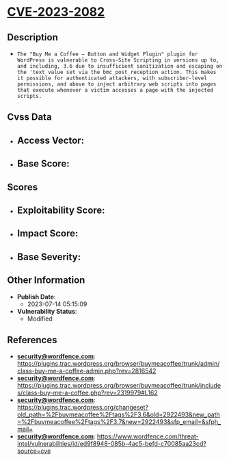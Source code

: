 
# [CVE-2023-2082](https://cve.mitre.org/cgi-bin/cvename.cgi?name=CVE-2023-2082)

## Description

- `The "Buy Me a Coffee – Button and Widget Plugin" plugin for WordPress is vulnerable to Cross-Site Scripting in versions up to, and including, 3.6 due to insufficient sanitization and escaping on the 'text value set via the bmc_post_reception action. This makes it possible for authenticated attackers, with subscriber-level permissions, and above to inject arbitrary web scripts into pages that execute whenever a victim accesses a page with the injected scripts.`

## Cvss Data

- **Access Vector**:
  - 
- **Base Score**:
  - 

## Scores

- **Exploitability Score**:
  - 
- **Impact Score**:
  - 
- **Base Severity**:
  - 

## Other Information

- **Publish Date**:
  - 2023-07-14 05:15:09
- **Vulnerability Status**:
  - Modified

## References

- **security@wordfence.com**: https://plugins.trac.wordpress.org/browser/buymeacoffee/trunk/admin/class-buy-me-a-coffee-admin.php?rev=2816542
- **security@wordfence.com**: https://plugins.trac.wordpress.org/browser/buymeacoffee/trunk/includes/class-buy-me-a-coffee.php?rev=2319979#L162
- **security@wordfence.com**: https://plugins.trac.wordpress.org/changeset?old_path=%2Fbuymeacoffee%2Ftags%2F3.6&old=2922493&new_path=%2Fbuymeacoffee%2Ftags%2F3.7&new=2922493&sfp_email=&sfph_mail=
- **security@wordfence.com**: https://www.wordfence.com/threat-intel/vulnerabilities/id/ed9f8948-085b-4ac5-befd-c70085aa23cd?source=cve
